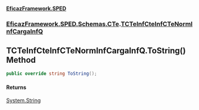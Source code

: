 #### [EficazFramework.SPED](EficazFrameworkSPED.md 'EficazFramework SPED')
### [EficazFramework.SPED.Schemas.CTe](EficazFramework.SPED.Schemas.CTe.md 'EficazFramework.SPED.Schemas.CTe').[TCTeInfCteInfCTeNormInfCargaInfQ](EficazFramework.SPED.Schemas.CTe/TCTeInfCteInfCTeNormInfCargaInfQ.md 'EficazFramework.SPED.Schemas.CTe.TCTeInfCteInfCTeNormInfCargaInfQ')

## TCTeInfCteInfCTeNormInfCargaInfQ.ToString() Method

```csharp
public override string ToString();
```

#### Returns
[System.String](https://docs.microsoft.com/en-us/dotnet/api/System.String 'System.String')
